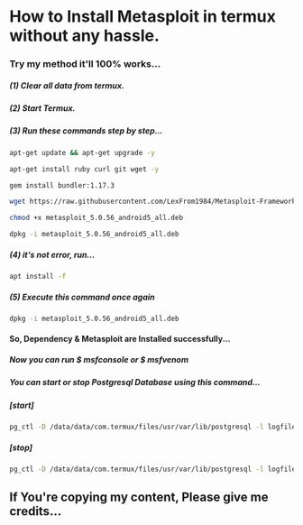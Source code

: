 # How to Install Metasploit in termux without any hassle.
### Try my method it'll 100% works...
##### (1) Clear all data from termux.
##### (2) Start Termux.
##### (3) Run these commands step by step...
```bash
apt-get update && apt-get upgrade -y
```
```bash
apt-get install ruby curl git wget -y
```
```bash
gem install bundler:1.17.3
```
```bash
wget https://raw.githubusercontent.com/LexFrom1984/Metasploit-Framework/main/metasploit_5.0.56_android5_all.deb
```
```bash
chmod +x metasploit_5.0.56_android5_all.deb
```
```bash
dpkg -i metasploit_5.0.56_android5_all.deb
```
##### (4) it's not error, run...
```bash
apt install -f
```
##### (5) Execute this command once again
```bash
dpkg -i metasploit_5.0.56_android5_all.deb
```
#### So, Dependency & Metasploit are Installed successfully...
##### Now you can run $ msfconsole or $ msfvenom 
##### You can start or stop Postgresql Database using this command...
##### [start]
```bash
pg_ctl -D /data/data/com.termux/files/usr/var/lib/postgresql -l logfile start
```
##### [stop]
```bash
pg_ctl -D /data/data/com.termux/files/usr/var/lib/postgresql -l logfile stop
```
## If You're copying my content, Please give me credits...
